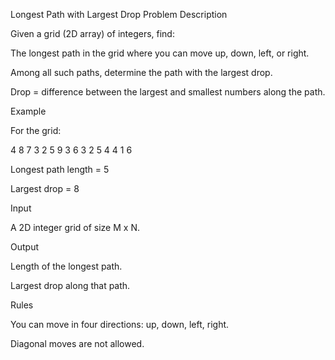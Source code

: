 Longest Path with Largest Drop
Problem Description

Given a grid (2D array) of integers, find:

The longest path in the grid where you can move up, down, left, or right.

Among all such paths, determine the path with the largest drop.

Drop = difference between the largest and smallest numbers along the path.

Example

For the grid:

4 8 7 3
2 5 9 3
6 3 2 5
4 4 1 6


Longest path length = 5

Largest drop = 8

Input

A 2D integer grid of size M x N.

Output

Length of the longest path.

Largest drop along that path.

Rules

You can move in four directions: up, down, left, right.

Diagonal moves are not allowed.
